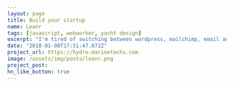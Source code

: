 ```yaml
---
layout: page
title: Build your startup
name: Leanr
tags: [javascript, webworker, yacht design]
excerpt: "I'm tired of switching between wordpress, mailchimp, email and a crm when I'm building a product, so I decided to build something to integrate everything."
date: "2018-01-08T17:51:47.872Z"
project_url: https://hydro.marinetechs.com
image: /assets/img/posts/leanr.png
project_post:
hn_like_button: true
---
```





